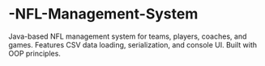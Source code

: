 # -NFL-Management-System
Java-based NFL management system for teams, players, coaches, and games. Features CSV data loading, serialization, and console UI. Built with OOP principles.
